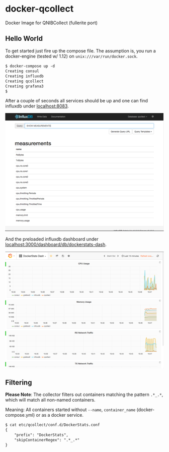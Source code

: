 # docker-qcollect
Docker Image for QNIBCollect (fullerite port)

## Hello World

To get started just fire up the compose file. The assumption is, you run a docker-engine (tested w/ 1.12) on `unix:///var/run/docker.sock`.

```
$ docker-compose up -d
Creating consul
Creating influxdb
Creating qcollect
Creating grafana3
$
```

After a couple of seconds all services should be up and one can find influxdb under [localhost:8083](http://localhost:8083).

![](/pics/influxdb.png)

And the preloaded influxdb dashboard under [localhost:3000/dashboard/db/dockerstats-dash](http://localhost:3000/dashboard/db/dockerstats-dash).

![](/pics/grafana3.png)

## Filtering

**Please Note**: The collector filters out containers matching the pattern `.*_.*`, which will match all non-named containers.

Meaning: All containers started without `--name`, `container_name` (docker-compose.yml) or as a docker service.

```
$ cat etc/qcollect/conf.d/DockerStats.conf
{
    "prefix": "DockerStats",
    "skipContainerRegex": ".*_.*"
}
```
